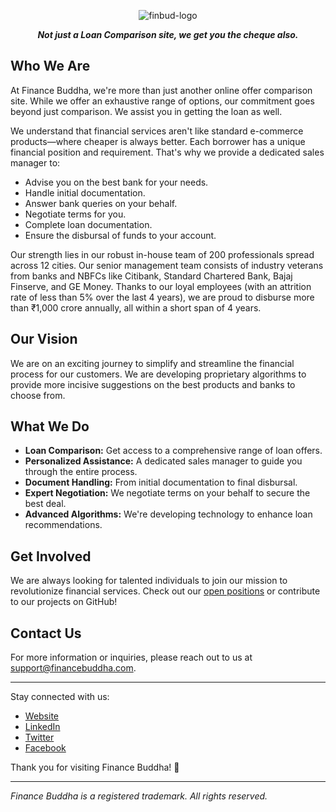 <div  align="center" >
  
![finbud-logo](https://github.com/user-attachments/assets/c50fc418-42c9-403d-b880-d345e2792f33)

<b> *Not just a Loan Comparison site, we get you the cheque also.* </b>

</div>

## Who We Are

At Finance Buddha, we're more than just another online offer comparison site. While we offer an exhaustive range of options, our commitment goes beyond just comparison. We assist you in getting the loan as well.

We understand that financial services aren't like standard e-commerce products—where cheaper is always better. Each borrower has a unique financial position and requirement. That's why we provide a dedicated sales manager to:

- Advise you on the best bank for your needs.
- Handle initial documentation.
- Answer bank queries on your behalf.
- Negotiate terms for you.
- Complete loan documentation.
- Ensure the disbursal of funds to your account.

Our strength lies in our robust in-house team of 200 professionals spread across 12 cities. Our senior management team consists of industry veterans from banks and NBFCs like Citibank, Standard Chartered Bank, Bajaj Finserve, and GE Money. Thanks to our loyal employees (with an attrition rate of less than 5% over the last 4 years), we are proud to disburse more than ₹1,000 crore annually, all within a short span of 4 years.

## Our Vision

We are on an exciting journey to simplify and streamline the financial process for our customers. We are developing proprietary algorithms to provide more incisive suggestions on the best products and banks to choose from.

## What We Do

- **Loan Comparison:** Get access to a comprehensive range of loan offers.
- **Personalized Assistance:** A dedicated sales manager to guide you through the entire process.
- **Document Handling:** From initial documentation to final disbursal.
- **Expert Negotiation:** We negotiate terms on your behalf to secure the best deal.
- **Advanced Algorithms:** We're developing technology to enhance loan recommendations.

## Get Involved

We are always looking for talented individuals to join our mission to revolutionize financial services. Check out our [open positions](#) or contribute to our projects on GitHub!

## Contact Us

For more information or inquiries, please reach out to us at [support@financebuddha.com](mailto:support@financebuddha.com).

---

Stay connected with us:

- <a href="https://www.financebuddha.com" target="_blank">Website</a>
- <a href="https://www.linkedin.com/company/finance-buddha" target="_blank">LinkedIn</a>
- <a href="https://twitter.com/FinanceBuddha" target="_blank">Twitter</a>
- <a href="https://facebook.com/financebuddha" target="_blank">Facebook</a>

Thank you for visiting Finance Buddha! 🚀

---

*Finance Buddha is a registered trademark. All rights reserved.*
